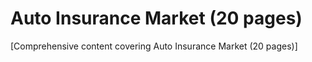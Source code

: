 # Auto Insurance Market (20 pages)

[Comprehensive content covering Auto Insurance Market (20 pages)]
